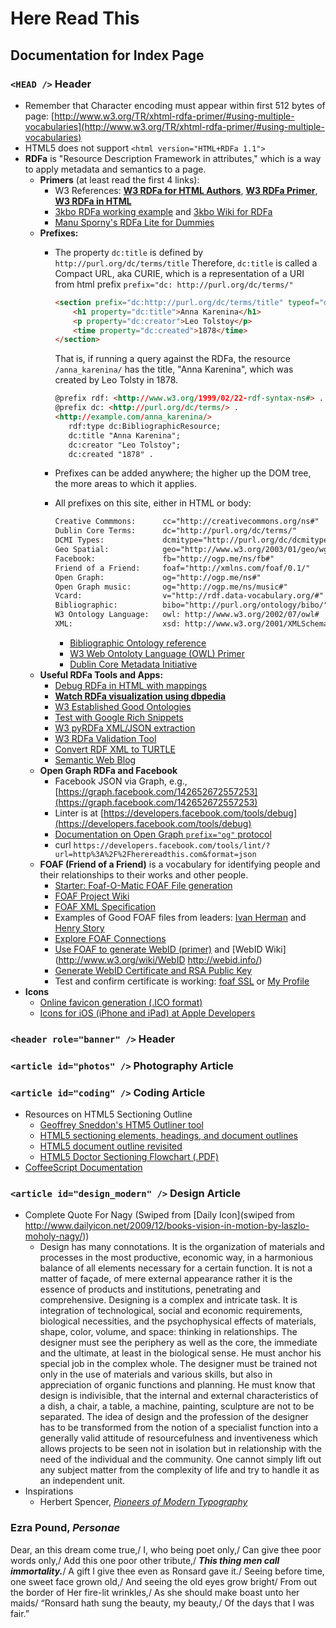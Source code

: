 # Here Read This

## Documentation for Index Page

### `<HEAD />` Header 
* Remember that Character encoding must appear within first 512 bytes of page:
  [http://www.w3.org/TR/xhtml-rdfa-primer/#using-multiple-vocabularies](http://www.w3.org/TR/xhtml-rdfa-primer/#using-multiple-vocabularies)
* HTML5 does not support `<html version="HTML+RDFa 1.1">`
* **RDFa** is "Resource Description Framework in attributes," which is a way to apply metadata and semantics to a page.
    * **Primers** (at least read the first 4 links):
        * W3 References: **[W3 RDFa for HTML Authors](http://www.w3.org/MarkUp/2009/rdfa-for-html-authors)**, **[W3 RDFa Primer](http://www.w3.org/TR/xhtml-rdfa-primer/)**, **[W3 RDFa in HTML](http://www.w3.org/TR/rdfa-in-html/)**
        * [3kbo RDFa working example](http://blog.3kbo.com/2010/11/10/simple-html5-rdfa-example/) and [3kbo Wiki for RDFa](http://notes.3kbo.com/rdfa)
        * [Manu Sporny's RDFa Lite for Dummies](http://manu.sporny.org/2011/rdfa-lite/)
    * **Prefixes:**
        * The property `dc:title` is defined by `http://purl.org/dc/terms/title` Therefore, `dc:title` is called a Compact URL, aka CURIE, which is a representation of a URI from html prefix `prefix="dc: http://purl.org/dc/terms/"`

            ```html
            <section prefix="dc:http://purl.org/dc/terms/title" typeof="dc:BibliographicResource" resource="/anna_karenina/">
                <h1 property="dc:title">Anna Karenina</h1>
                <p property="dc:creator">Leo Tolstoy</p>
                <time property="dc:created">1878</time>
            </section>
            ```
            That is, if running a query against the RDFa, the resource `/anna_karenina/` has the title, "Anna Karenina", which was created by Leo Tolsty in 1878.

            ```html
            @prefix rdf: <http://www.w3.org/1999/02/22-rdf-syntax-ns#> .
            @prefix dc: <http://purl.org/dc/terms/> .
            <http://example.com/anna_karenina/>
               rdf:type dc:BibliographicResource;
               dc:title "Anna Karenina";
               dc:creator "Leo Tolstoy";
               dc:created "1878" .
            ```
        * Prefixes can be added anywhere; the higher up the DOM tree, the more areas to which it applies.
        * All prefixes on this site, either in HTML or body:

            ```html
            Creative Commmons:      cc="http://creativecommons.org/ns#"
            Dublin Core Terms:      dc="http://purl.org/dc/terms/"
            DCMI Types:             dcmitype="http://purl.org/dc/dcmitype/"
            Geo Spatial:            geo="http://www.w3.org/2003/01/geo/wgs84_pos#"
            Facebook:               fb="http://ogp.me/ns/fb#"
            Friend of a Friend:     foaf="http://xmlns.com/foaf/0.1/"
            Open Graph:             og="http://ogp.me/ns#"
            Open Graph music:       og="http://ogp.me/ns/music#"
            Vcard:                  v="http://rdf.data-vocabulary.org/#"
            Bibliographic:          bibo="http://purl.org/ontology/bibo/" 
            W3 Ontology Language:   owl: http://www.w3.org/2002/07/owl#
            XML:                    xsd: http://www.w3.org/2001/XMLSchema#
            ```
            * [Bibliographic Ontology reference](http://uri.gbv.de/ontology/bibo/)
            * [W3 Web Ontoloty Language (OWL) Primer](http://www.w3.org/TR/owl2-primer/)
            * [Dublin Core Metadata Initiative](http://dublincore.org/)
    * **Useful RDFa Tools and Apps:**
        * [Debug RDFa in HTML with mappings](http://rdfa.info/play/)
        * **[Watch RDFa visualization using dbpedia](http://www.visualdataweb.org/relfinder/relfinder.php)**
        * [W3 Established Good Ontologies](http://www.w3.org/wiki/Good_Ontologies)
        * [Test with Google Rich Snippets](http://www.google.com/webmasters/tools/richsnippets)
        * [W3 pyRDFa XML/JSON extraction](http://www.w3.org/2012/pyRdfa/)
        * [W3 RDFa Validation Tool](http://www.w3.org/RDF/Validator/)
        * [Convert RDF XML to TURTLE](http://www.rdfabout.com/demo/validator/index.xpd)
        * [Semantic Web Blog](http://semanticweb.com/)
    * **Open Graph RDFa and Facebook**
        * Facebook JSON via Graph, e.g., [https://graph.facebook.com/142652672557253](https://graph.facebook.com/142652672557253)
        * Linter is at [https://developers.facebook.com/tools/debug](https://developers.facebook.com/tools/debug)
        * [Documentation on Open Graph `prefix="og"` protocol](https://developers.facebook.com/docs/opengraphprotocol/)
        * curl `https://developers.facebook.com/tools/lint/?url=http%3A%2F%2Fherereadthis.com&format=json`
    * **FOAF (Friend of a Friend)** is a vocabulary for identifying people and their relationships to their works and other people.
        * [Starter: Foaf-O-Matic FOAF File generation](http://www.ldodds.com/foaf/foaf-a-matic.en.html)
        * [FOAF Project Wiki](http://wiki.foaf-project.org/w/FAQ) 
        * [FOAF XML Specification](http://xmlns.com/foaf/spec/)
        * Examples of Good FOAF files from leaders: [Ivan Herman](http://www.ivan-herman.net/foaf.rdf) and [Henry Story](http://bblfish.net/people/henry/card#me)
        * [Explore FOAF Connections](http://xml.mfd-consult.dk/foaf/)
        * [Use FOAF to generate WebID (primer)](http://trueg.wordpress.com/2012/03/15/webid-a-guide-for-the-clueless/) and [WebID Wiki](http://www.w3.org/wiki/WebID http://webid.info/)
        * [Generate WebID Certificate and RSA Public Key](https://my-profile.eu/certgen.php)
        * Test and confirm certificate is working: [foaf SSL](https://foafssl.org/test/WebId) or [My Profile](https://my-profile.eu/)
* **Icons**
    * [Online favicon generation (.ICO format)](http://convertico.com)
    * [Icons for iOS (iPhone and iPad) at Apple Developers](http://developer.apple.com/library/ios/#documentation/AppleApplications/Reference/SafariWebContent/ConfiguringWebApplications/ConfiguringWebApplications.html)

### `<header role="banner" />` Header

### `<article id="photos" />` Photography Article

### `<article id="coding" />` Coding Article
* Resources on HTML5 Sectioning Outline
    * [Geoffrey Sneddon's HTM5 Outliner tool](http://gsnedders.html5.org/outliner/process.py?url=http%3A%2F%2Fherereadthis.com%2F)
    * [HTML5 sectioning elements, headings, and document outlines](http://www.456bereastreet.com/archive/201103/html5_sectioning_elements_headings_and_document_outlines/)
    * [HTML5 document outline revisited](http://www.456bereastreet.com/archive/201104/html5_document_outline_revisited/)
    * [HTML5 Doctor Sectioning Flowchart (.PDF)](http://html5doctor.com/downloads/h5d-sectioning-flowchart.pdf)
* [CoffeeScript Documentation](http://coffeescript.org/)

### `<article id="design_modern" />` Design Article

* Complete Quote For Nagy (Swiped from [Daily Icon](swiped from http://www.dailyicon.net/2009/12/books-vision-in-motion-by-laszlo-moholy-nagy/))
    * Design has many connotations. It is the organization of materials and processes in the most productive, economic way, in a harmonious balance of all elements necessary for a certain function. It is not a matter of façade, of mere external appearance rather it is the essence of products and institutions, penetrating and comprehensive. Designing is a complex and intricate task. It is integration of technological, social and economic requirements, biological necessities, and the psychophysical effects of materials, shape, color, volume, and space: thinking in relationships. The designer must see the periphery as well as the core, the immediate and the ultimate, at least in the biological sense. He must anchor his special job in the complex whole. The designer must be trained not only in the use of materials and various skills, but also in appreciation of organic functions and planning. He must know that design is indivisible, that the internal and external characteristics of a dish, a chair, a table, a machine, painting, sculpture are not to be separated. The idea of design and the profession of the designer has to be transformed from the notion of a specialist function into a generally valid attitude of resourcefulness and inventiveness which allows projects to be seen not in isolation but in relationship with the need of the individual and the community. One cannot simply lift out any subject matter from the complexity of life and try to handle it as an independent unit.
* Inspirations
    * Herbert Spencer, [*Pioneers of Modern Typography*](http://en.wikipedia.org/wiki/Pioneers_of_Modern_Typography)



### Ezra Pound, *Personae*
Dear, an this dream come true,/
I, who being poet only,/
Can give thee poor words only,/
Add this one poor other tribute,/
***This thing men call immortality.***/
A gift I give thee even as Ronsard gave it./
Seeing before time, one sweet face grown old,/
And seeing the old eyes grow bright/
From out the border of Her fire-lit wrinkles,/
As she should make boast unto her maids/
&ldquo;Ronsard hath sung the beauty, my beauty,/
Of the days that I was fair.&rdquo;




